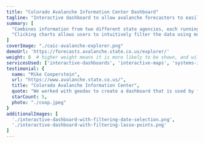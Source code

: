 ```yaml
---
title: "Colorado Avalanche Information Center Dashboard"
tagline: "Interactive dashboard to allow avalanche forecasters to easily analyze recent avalanches."
summary: [
  "Combines information from two different state agencies, each running different software",
  "Clicking charts allows users to intuitively filter the data using multiple dimensions to generate a report customized to their needs"
]
coverImage: "./caic-avalanche-explorer.png"
demoUrl: 'https://forecasts.avalanche.state.co.us/explorer/'
weight: 8  # higher weight means it is more likely to be shown, and will be shown first
servicesUsed: ['interactive-dashboards', 'interactive-maps', 'systems-integration']
testimonial: {
  name: "Mike Cooperstein",
  url: "https://www.avalanche.state.co.us/",
  title: "Colorado Avalanche Information Center",
  quote: "We worked with geodav to create a dashboard that is used by forecasters and the public to view the distribution of avalanches.",
  starCount: 5,
  photo: "./coop.jpeg"
}
additionalImages: [
  './interactive-dashboard-with-filtering-date-selection.png',
  './interactive-dashboard-with-filtering-lasso-points.png'
]
---
```

